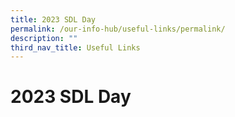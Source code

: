 ```yaml
---
title: 2023 SDL Day
permalink: /our-info-hub/useful-links/permalink/
description: ""
third_nav_title: Useful Links
---
```

# 2023 SDL Day